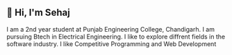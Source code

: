 <h2> 👋 Hi, I'm Sehaj </h3>

I am a 2nd year student at Punjab Engineering College, Chandigarh. I am pursuing Btech in Electrical Engineering. 
I like to explore diffrent fields in the software industry. 
I like Competitive Programming and Web Development
 
